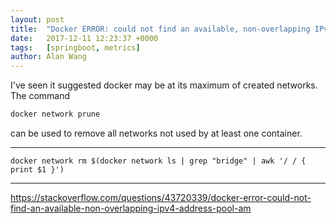 ```yaml
---
layout: post
title:  "Docker ERROR: could not find an available, non-overlapping IPv4 address pool among the defaults to assign to the network"
date:   2017-12-11 12:23:37 +0000
tags:   [springboot, metrics]
author: Alan Wang
---
```


I've seen it suggested docker may be at its maximum of created networks. The command 

```sh
docker network prune
```

can be used to remove all networks not used by at least one container.

---
```
docker network rm $(docker network ls | grep "bridge" | awk '/ / { print $1 }')
```


---

https://stackoverflow.com/questions/43720339/docker-error-could-not-find-an-available-non-overlapping-ipv4-address-pool-am


